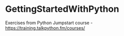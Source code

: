 # GettingStartedWithPython
Exercises from Python Jumpstart course - https://training.talkpython.fm/courses/
